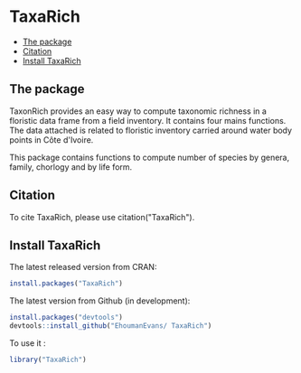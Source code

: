 TaxaRich 
================

-   [The package](#the-package)
-   [Citation](#citation)
-   [Install TaxaRich](#install-TaxaRich)

The package
-----------


TaxonRich provides an easy way to compute taxonomic richness in a floristic data frame from a field inventory. It contains four mains functions. The data attached is related to floristic inventory carried around water body points in Côte d'Ivoire. 

This package contains functions to compute number of species by genera, family, chorlogy and by life form.

Citation
--------

To cite TaxaRich, please use citation("TaxaRich").

Install TaxaRich
---------------

The latest released version from CRAN:

``` r
install.packages("TaxaRich")
```

The latest version from Github (in development):

``` r
install.packages("devtools")
devtools::install_github("EhoumanEvans/ TaxaRich")
```

To use it :

``` r
library("TaxaRich")
```
